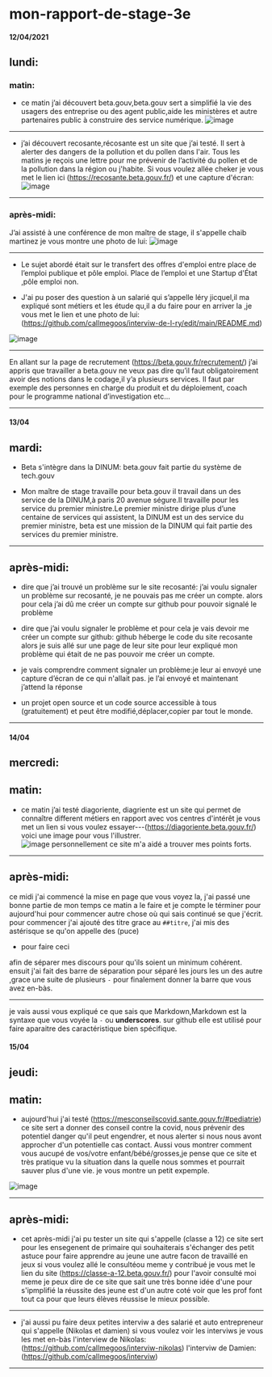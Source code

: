 # mon-rapport-de-stage-3e
#### 12/04/2021
## lundi:
### matin:
* ce matin j’ai découvert beta.gouv,beta.gouv sert a simplifié la vie des usagers des entreprise ou des agent public,aide les ministères et autre partenaires public à construire des service numérique.
![image](https://user-images.githubusercontent.com/82452161/114732808-1ecc3080-9d43-11eb-9e22-34d5162bc60f.png)
----------------------------------------
 * j’ai découvert recosante,récosante est un site que j’ai testé. Il sert à alerter des dangers de la pollution et du pollen dans l'air. Tous les matins je reçois une lettre pour me prévenir de l’activité du pollen et de la pollution dans la région ou j'habite. Si vous voulez allée cheker je vous met le lien ici (https://recosante.beta.gouv.fr/)
 et une capture d'écran:
 ![image](https://user-images.githubusercontent.com/82452161/114882044-d32d8b80-9e03-11eb-9ff3-021d51e297d7.png)

----------------------------------------
### après-midi:
J’ai assisté à une conférence de mon maître de stage, il s'appelle chaib martinez je vous montre une photo de lui:
![image](https://user-images.githubusercontent.com/82452161/114733056-4f13cf00-9d43-11eb-977e-f8772b9c94f2.png)

-------------------------------------
* Le sujet abordé était sur le transfert des offres d'emploi entre place de l’emploi publique et pôle emploi. Place de l’emploi et une Startup d'État ,pôle emploi non.

* J'ai pu poser des question à un salarié qui s’appelle léry jicquel,il ma expliqué sont métiers et les étude qu,il a du faire pour en arriver la ,je vous met le lien et une photo de lui:
(https://github.com/callmegoos/interviw-de-l-ry/edit/main/README.md)

![image](https://user-images.githubusercontent.com/82452161/114733526-b6ca1a00-9d43-11eb-8496-c7f0c5dc3548.png)

-------------------------------------
En allant sur la page de recrutement (https://beta.gouv.fr/recrutement/) j’ai appris que travailler a beta.gouv ne veux pas dire qu’il faut obligatoirement avoir des notions dans le codage,il y’a plusieurs services.
Il faut par exemple des personnes en charge du produit et du déploiement, coach pour le programme national d’investigation etc... 

-------------------------------------
#### 13/04
## mardi:
* Beta s'intègre dans la DINUM: beta.gouv fait partie du système de tech.gouv

* Mon maître de stage travaille pour beta.gouv il travail dans un des service de la DINUM,à paris 20 avenue ségure.Il travaille pour les service du premier ministre.Le premier ministre dirige plus d’une centaine de services qui assistent, la DINUM est un des service du premier ministre,
 beta est une mission de la DINUM qui fait partie des services du premier ministre. 

----------------------------------
## après-midi:
* dire que j’ai trouvé un problème sur le site recosanté: j’ai voulu signaler un problème sur recosanté, je ne pouvais pas me créer un compte. alors pour cela j’ai dû me créer un compte sur github pour pouvoir signalé le problème

* dire que j’ai voulu signaler le problème et pour cela je vais devoir me créer un compte sur github:  github  héberge le code du site recosante alors je suis allé sur une page de leur site  pour leur expliqué mon problème qui était de ne pas pouvoir me créer un compte.

 * je vais comprendre comment signaler un problème:je leur ai envoyé une capture d’écran de ce qui n'allait pas.
je l’ai envoyé et maintenant j’attend la réponse 
 
* un projet open source et un code source accessible à tous (gratuitement) et peut être modifié,déplacer,copier par tout le monde.


--------------------------------------------------

#### 14/04
## mercredi:

## matin:
* ce matin j’ai testé diagoriente, diagriente est un site qui permet de connaître different métiers en rapport avec vos centres d'intérêt je vous met un lien si vous voulez essayer---(https://diagoriente.beta.gouv.fr/) voici une image pour vous l'illustrer.  
![image](https://user-images.githubusercontent.com/82452161/114721571-5635df80-9d39-11eb-9053-29e85baa9a8f.png)
personnellement ce site m'a aidé a trouver mes points forts.
 
---------------------------------
## après-midi:

ce midi j'ai commencé la mise en page que vous voyez la, j'ai passé une bonne partie de mon temps ce matin a le faire et je compte le términer pour aujourd'hui 
pour commencer autre chose où qui sais continué se que j'écrit.
pour commencer j'ai ajouté des titre grace au `##titre`,
j'ai mis des astérisque se qu'on appelle des (puce)
* pour faire ceci 

afin de séparer mes discours pour qu'ils soient un minimum cohérent.
ensuit j'ai fait des barre de séparation pour séparé les jours les un des autre ,grace une suite de plusieurs `-`
pour finalement donner la barre que vous avez en-bàs.

-------------------------------------------------------------------------------
je vais aussi vous expliqué ce que sais que Markdown,Markdown est la syntaxe  que vous voyée la `-` ou __underscores__. sur github elle est utilisé pour faire aparaitre des caractéristique bien spécifique.


#### 15/04
## jeudi:


## matin: 
* aujourd'hui j'ai testé (https://mesconseilscovid.sante.gouv.fr/#pediatrie) 
ce site sert a donner des conseil contre la covid, nous prévenir des potentiel danger qu'il peut engendrer, et nous alerter si nous nous avont approcher d'un potentielle cas contact. Aussi vous montrer comment vous aucupé de vos/votre enfant/bébé/grosses,je pense que ce site et très pratique vu la situation dans la quelle nous sommes et pourrait sauver plus d'une vie.
je vous montre un petit expemple.

![image](https://user-images.githubusercontent.com/82452161/114842284-ff7fe280-9dd8-11eb-9808-5c5d281e7fe0.png)

---------------------------------------------------------------
## après-midi:

* cet après-midi j'ai pu tester un site qui s'appelle (classe a 12) ce site sert pour les ensegenent de primaire qui souhaiterais s'échanger des petit astuce pour faire apprendre au jeune une autre facon de travaillé en jeux si vous voulez allé le consultéou meme y contribué je vous met le lien du site
(https://classe-a-12.beta.gouv.fr/) pour l'avoir consulté moi meme je peux dire de ce site que sait une très bonne idée d'une pour s'ipmplifié la réussite des jeune est d'un autre coté voir que les prof font tout ca pour que leurs élèves réussise le mieux possible.
---------------------------------------

* j'ai aussi pu faire deux petites interviw a des salarié et auto entrepreneur qui s'appelle (Nikolas et damien) si vous voulez voir les interviws je vous les met en-bàs
l'interview de Nikolas: (https://github.com/callmegoos/interviw-nikolas)
l'interviw de Damien: (https://github.com/callmegoos/interviw)

----------------------------------------




